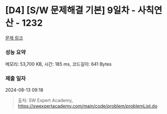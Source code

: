 # [D4] [S/W 문제해결 기본] 9일차 - 사칙연산 - 1232 

[문제 링크](https://swexpertacademy.com/main/code/problem/problemDetail.do?contestProbId=AV141J8KAIcCFAYD) 

### 성능 요약

메모리: 53,700 KB, 시간: 185 ms, 코드길이: 641 Bytes

### 제출 일자

2024-08-13 09:18



> 출처: SW Expert Academy, https://swexpertacademy.com/main/code/problem/problemList.do